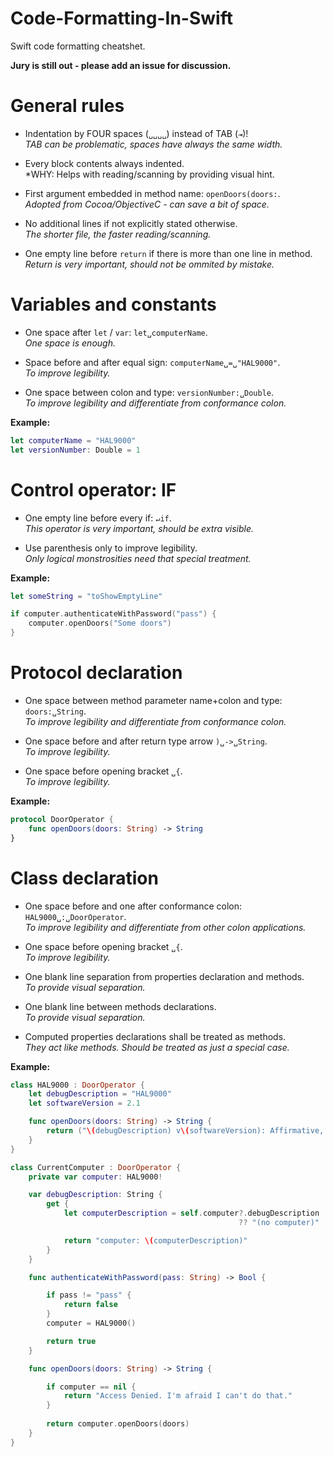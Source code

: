 Code-Formatting-In-Swift
========================

Swift code formatting cheatshet.

**Jury is still out - please add an issue for discussion.**

# General rules

- Indentation by FOUR spaces (```␣␣␣␣```) instead of TAB (```⇥```)!  
*TAB can be problematic, spaces have always the same width.*

- Every block contents always indented.  
*WHY: Helps with reading/scanning by providing visual hint.

- First argument embedded in method name: ```openDoors(doors:```.  
*Adopted from Cocoa/ObjectiveC - can save a bit of space.*

- No additional lines if not explicitly stated otherwise.  
*The shorter file, the faster reading/scanning.*

- One empty line before ```return``` if there is more than one line in method.  
*Return is very important, should not be ommited by mistake.*

# Variables and constants

- One space after ```let``` / ```var```: ```let␣computerName```.  
*One space is enough.*

- Space before and after equal sign: ```computerName␣=␣"HAL9000"```.  
*To improve legibility.*

- One space between colon and type: ```versionNumber:␣Double```.  
*To improve legibility and differentiate from conformance colon.*

**Example:** 

```swift
let computerName = "HAL9000"   
let versionNumber: Double = 1
```

# Control operator: IF

- One empty line before every if: ```↵if```.  
*This operator is very important, should be extra visible.*

- Use parenthesis only to improve legibility.  
*Only logical monstrosities need that special treatment.*

**Example:**

```swift
let someString = "toShowEmptyLine"

if computer.authenticateWithPassword("pass") {
    computer.openDoors("Some doors")
}
```

# Protocol declaration

- One space between method parameter name+colon and type: ```doors:␣String```.  
*To improve legibility and differentiate from conformance colon.*

- One space before and after return type arrow ```)␣->␣String```.  
*To improve legibility.*

- One space before opening bracket ```␣{```.  
*To improve legibility.*

**Example:**

```swift
protocol DoorOperator {
	func openDoors(doors: String) -> String
}
```

# Class declaration

- One space before and one after conformance colon: ```HAL9000␣:␣DoorOperator```.  
*To improve legibility and differentiate from other colon applications.*

- One space before opening bracket ```␣{```.  
*To improve legibility.*

- One blank line separation from properties declaration and methods.  
*To provide visual separation.*

- One blank line between methods declarations.  
*To provide visual separation.*

- Computed properties declarations shall be treated as methods.  
*They act like methods. Should be treated as just a special case.*

**Example:** 

```swift
class HAL9000 : DoorOperator {
    let debugDescription = "HAL9000"
    let softwareVersion = 2.1

    func openDoors(doors: String) -> String {
        return ("\(debugDescription) v\(softwareVersion): Affirmative, Dave. I read you. Opened \(doors).")
    }
}

class CurrentComputer : DoorOperator {
    private var computer: HAL9000!

    var debugDescription: String {
        get {
            let computerDescription = self.computer?.debugDescription
                                                   ?? "(no computer)"

            return "computer: \(computerDescription)"
        }
    }

    func authenticateWithPassword(pass: String) -> Bool {

        if pass != "pass" {
            return false
        }
        computer = HAL9000()

        return true
    }

    func openDoors(doors: String) -> String {

        if computer == nil {
            return "Access Denied. I'm afraid I can't do that."
        }
        
        return computer.openDoors(doors)
    }
}
```